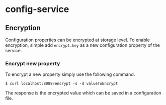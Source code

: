 # config-service

## Encryption

Configuration properties can be encrypted at storage level. To enable encryption, simple add `encrypt.key` as a new configuration property of the service.

### Encrypt new property

To encrypt a new property simply use the following command.

```shell
$ curl localhost:8088/encrypt -s -d valueToEncrypt
```

The response is the encrypted value which can be saved in a configuration file.
